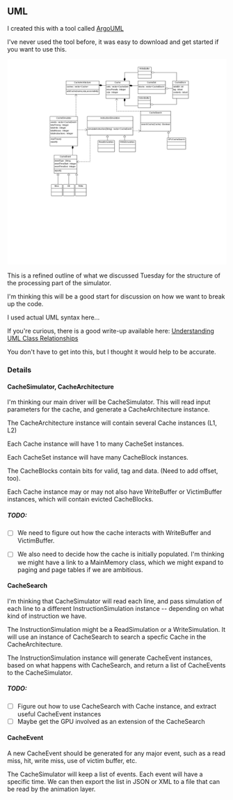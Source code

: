 ## UML
I created this with a tool called [ArgoUML](http://argouml.tigris.org/)

I've never used the tool before, it was easy to download and get started if you want to use this.




![diagram](https://raw.githubusercontent.com/tmsimont/cache-simulator/master/uml/ClassDiagram.png)


This is a refined outline of what we discussed Tuesday for the structure of the processing part of the simulator.

I'm thinking this will be a good start for discussion on how we want to break up the code.


I used actual UML syntax here...

If you're curious, there is a good write-up available here: [Understanding UML Class Relationships](https://vaughnvernon.co/?page_id=31)

You don't have to get into this, but I thought it would help to be accurate.


### Details

#### CacheSimulator, CacheArchitecture 
I'm thinking our main driver will be CacheSimulator. This will read input parameters for the cache, and generate a CacheArchitecture instance.

The CacheArchitecture instance will contain several Cache instances (L1, L2)

Each Cache instance will have 1 to many CacheSet instances.

Each CacheSet instance will have many CacheBlock instances.

The CacheBlocks contain bits for valid, tag and data. (Need to add offset, too).

Each Cache instance may or may not also have WriteBuffer or VictimBuffer instances, which will contain evicted CacheBlocks.

##### TODO:

- [ ]  We need to figure out how the cache interacts with WriteBuffer and VictimBuffer. 
- [ ]  We also need to decide how the cache is initially populated. I'm thinking we might have a link to a MainMemory class, which we might expand to paging and page tables if we are ambitious.


#### CacheSearch
I'm thinking that CacheSimulator will read each line, and pass simulation of each line to a different InstructionSimulation instance -- depending on what kind of instruction we have.

The InstructionSimulation might be a ReadSimulation or a WriteSimulation. It will use an instance of CacheSearch to search a specfic Cache in the CacheArchitecture.

The InstructionSimulation instance will generate CacheEvent instances, based on what happens with CacheSearch, and return a list of CacheEvents to the CacheSimulator.

##### TODO:
- [ ]  Figure out how to use CacheSearch with Cache instance, and extract useful CacheEvent instances
- [ ]  Maybe get the GPU involved as an extension of the CacheSearch

#### CacheEvent
A new CacheEvent should be generated for any major event, such as a read miss, hit, write miss, use of victim buffer, etc.

The CacheSimulator will keep a list of events. Each event will have a specific time. We can then export the list in JSON or XML to a file that can be read by the animation layer.

